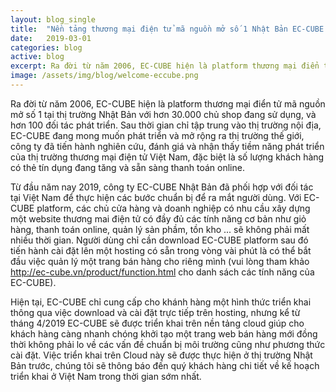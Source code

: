 ```yaml
---
layout: blog_single
title:  "Nền tảng thương mại điện tử mã nguồn mở số 1 Nhật Bản EC-CUBE chuẩn bị ra mắt thị trường Việt Nam"
date:   2019-03-01
categories: blog
active: blog
excerpt: Ra đời từ năm 2006, EC-CUBE hiện là platform thương mại điển tử mã nguồn mở số 1 tại thị trường Nhật Bản với hơn 30.000 chủ shop đang sử dụng, và hơn 100 đối tác phát triển. Sau thời gian chỉ tập trung vào thị trường nội địa, EC-CUBE đang mong muốn phát triển và mở rộng ra thị trường thế giới, công ty đã tiến hành nghiên cứu, đánh giá và nhận thấy tiềm năng phát triển của thị trường thương mại điện tử Việt Nam, đặc biệt là số lượng khách hàng có thẻ tín dụng đang tăng và sẵn sàng thanh toán online.
image: /assets/img/blog/welcome-eccube.png
---
```


<p class="f_300 mb-30">
    Ra đời từ năm 2006, EC-CUBE hiện là platform thương mại điển tử mã nguồn mở số 1 tại thị trường Nhật Bản với hơn 30.000 chủ shop đang sử dụng, và hơn 100 đối tác phát triển. Sau thời gian chỉ tập trung vào thị trường nội địa, EC-CUBE đang mong muốn phát triển và mở rộng ra thị trường thế giới, công ty đã tiến hành nghiên cứu, đánh giá và nhận thấy tiềm năng phát triển của thị trường thương mại điện tử Việt Nam, đặc biệt là số lượng khách hàng có thẻ tín dụng đang tăng và sẵn sàng thanh toán online.
</p>

<p class="f_300 mb-30">
    Từ đầu năm nay 2019, công ty EC-CUBE Nhật Bản đã phối hợp với đối tác tại Việt Nam để thực hiện các bước chuẩn bị để ra mắt người dùng. 
    Với EC-CUBE platform, các chủ cửa hàng và doanh nghiệp có nhu cầu xây dựng một website thương mai điện tử có đầy đủ các tính năng cơ bản như giỏ hàng, thanh toán online, quản lý sản phầm, tồn kho ... sẽ không phải mất nhiều thời gian. Người dùng chỉ cần download EC-CUBE platform sau đó tiến hành cài đặt lên một hosting có sẵn trong vòng vài phút là có thể bắt đầu việc quản lý một trang bán hàng cho riêng mình (vui lòng tham khảo <a href="http://ec-cube.vn/product/function.html" title="" target="_blank">http://ec-cube.vn/product/function.html</a> cho danh sách các tính năng của EC-CUBE).
</p>

<p class="f_300 mb-30">
    Hiện tại, EC-CUBE chỉ cung cấp cho khánh hàng một hình thức triển khai thông qua việc download và cài đặt trực tiếp trên hosting, nhưng kể từ tháng 4/2019 EC-CUBE sẽ được triển khai trên nền tảng cloud giúp cho khách hàng càng nhanh chóng khởi tạo một trang web bán hàng mới đồng thời không phải lo về các vấn đề chuẩn bị môi trường cũng như phương thức cài đặt. Việc triển khai trên Cloud này sẽ được thực hiện ở thị trường Nhật Bản trước, chúng tôi sẽ thông báo đến quý khách hàng chi tiết về kế hoạch triển khai ở Việt Nam trong thời gian sớm nhất.
</p>
